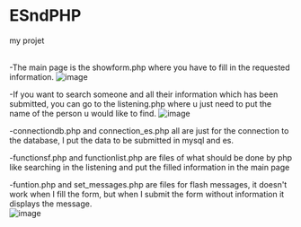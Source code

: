 # ESndPHP
my projet
<br><br>

-The main page is the showform.php where you have to fill in the requested information.
![image](https://user-images.githubusercontent.com/106963406/179742554-317696c0-7989-4e03-9d4f-3161b2992386.png)

-If you want to search someone and all their information which has been submitted, you can go to the listening.php where u just need to put the name of the person u would like to find.
![image](https://user-images.githubusercontent.com/106963406/179742169-c47711de-ea20-417c-ba76-c3b6b25c4074.png)

-connectiondb.php and connection_es.php all are just for the connection to the database, I put the data to be submitted in mysql and es.

-functionsf.php and functionlist.php are files of what should be done by php like searching in the listening and put the filled information in the main page

-funtion.php and set_messages.php are files for flash messages, it doesn't work when I fill the form, but when I submit the form without information it displays the message.  
![image](https://user-images.githubusercontent.com/106963406/179745447-48ef89b8-1107-4b6a-b4d3-25cff443e828.png)
